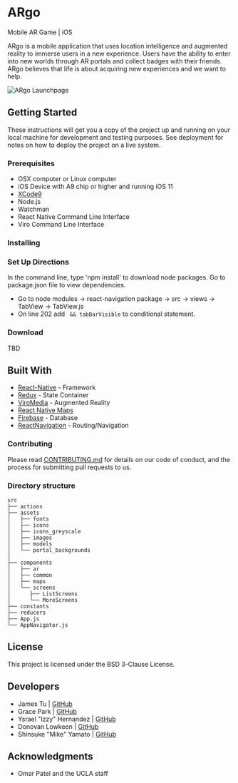 # ARgo
Mobile AR Game | iOS

ARgo is a mobile application that uses location intelligence and augmented reality to immerse users in a new experience. Users have the ability to enter into new worlds through AR portals and collect badges with their friends. ARgo believes that life is about acquiring new experiences and we want to help.

![ARgo Launchpage](src/assets/images/livedemo-argo.gif)

## Getting Started

These instructions will get you a copy of the project up and running on your local machine for development and testing purposes. See deployment for notes on how to deploy the project on a live system.

### Prerequisites

* OSX computer or Linux computer
* iOS Device with A9 chip or higher and running iOS 11
* [XCode9](https://itunes.apple.com/us/app/xcode/id497799835?mt=12)
* Node.js
* Watchman
* React Native Command Line Interface
* Viro Command Line Interface

### Installing
### Set Up Directions
In the command line, type 'npm install' to download node packages. Go to package.json file to view dependencies.
- Go to node modules -> react-navigation package -> src -> views -> TabView -> TabView.js
- On line 202 add ` && tabBarVisible` to conditional statement.

### Download

TBD

## Built With

* [React-Native](https://facebook.github.io/react-native/docs/getting-started.html) - Framework
* [Redux](https://redux.js.org/) - State Container
* [ViroMedia](https://viromedia.com/) - Augmented Reality
* [React Native Maps](https://github.com/react-community/react-native-maps)
* [Firebase](https://firebase.google.com/) - Database
* [ReactNavigation](https://reactnavigation.org/) - Routing/Navigation

### Contributing

Please read [CONTRIBUTING.md](https://github.com/ARKrew/workingArgo/blob/master/CONTRIBUTING.md) for details on our code of conduct, and the process for submitting pull requests to us.

### Directory structure
```none
src
├── actions
├── assets
│   ├── fonts
│   ├── icons
│   ├── icons_greyscale
│   ├── images
│   ├── models
│   └── portal_backgrounds
│                            
├── components
│   ├── ar
│   ├── common
│   ├── maps
│   └── screens
│      ├── ListScreens
│      └── MoreScreens
├── constants                 
├── reducers  
├── App.js          
└── AppNavigator.js                
```

## License
This project is licensed under the BSD 3-Clause License.

## Developers
- James Tu | [GitHub](https://github.com/jmsjtu)
- Grace Park | [GitHub](https://github.com/gracepark)
- Ysrael "Izzy" Hernandez | [GitHub](https://github.com/ykeanu)
- Donovan Lowkeen | [GitHub](https://github.com/dlowkeen)
- Shinsuke "Mike" Yamato | [GitHub](https://github.com/mikeyamato)

## Acknowledgments
* Omar Patel and the UCLA staff
